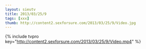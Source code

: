 ```yaml
--- 
layout: sieutv
title: 2013/03/25/9
tags: [xxx]
thumb: http://content2.sexforsure.com/2013/03/25/9/Video.jpg
---
```

{% include tvpro key="http://content2.sexforsure.com/2013/03/25/9/Video.mp4" %} 

